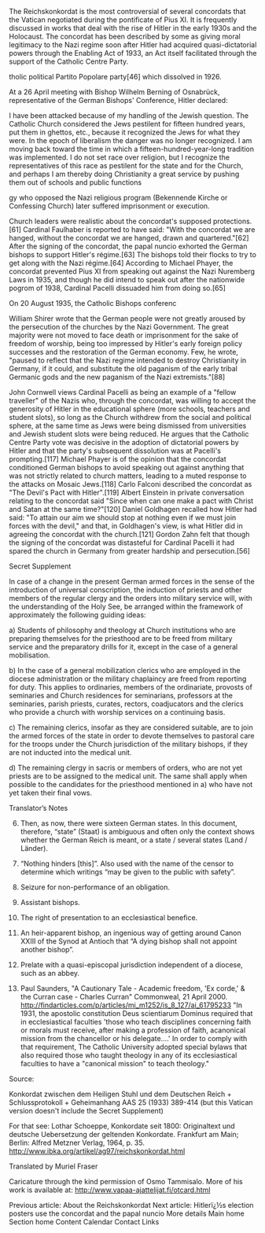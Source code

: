 The Reichskonkordat is the most controversial of several concordats that the Vatican negotiated during the pontificate of Pius XI. It is frequently discussed in works that deal with the rise of Hitler in the early 1930s and the Holocaust. The concordat has been described by some as giving moral legitimacy to the Nazi regime soon after Hitler had acquired quasi-dictatorial powers through the Enabling Act of 1933, an Act itself facilitated through the support of the Catholic Centre Party.

tholic political Partito Popolare party[46] which dissolved in 1926.

At a 26 April meeting with Bishop Wilhelm Berning of Osnabrück, representative of the German Bishops' Conference, Hitler declared:

I have been attacked because of my handling of the Jewish question. The Catholic Church considered the Jews pestilent for fifteen hundred years, put them in ghettos, etc., because it recognized the Jews for what they were. In the epoch of liberalism the danger was no longer recognized. I am moving back toward the time in which a fifteen-hundred-year-long tradition was implemented. I do not set race over religion, but I recognize the representatives of this race as pestilent for the state and for the Church, and perhaps I am thereby doing Christianity a great service by pushing them out of schools and public functions

gy who opposed the Nazi religious program (Bekennende Kirche or Confessing Church) later suffered imprisonment or execution.

Church leaders were realistic about the concordat's supposed protections.[61] Cardinal Faulhaber is reported to have said: "With the concordat we are hanged, without the concordat we are hanged, drawn and quartered."[62] After the signing of the concordat, the papal nuncio exhorted the German bishops to support Hitler's régime.[63] The bishops told their flocks to try to get along with the Nazi régime.[64] According to Michael Phayer, the concordat prevented Pius XI from speaking out against the Nazi Nuremberg Laws in 1935, and though he did intend to speak out after the nationwide pogrom of 1938, Cardinal Pacelli dissuaded him from doing so.[65]

On 20 August 1935, the Catholic Bishops conferenc


William Shirer wrote that the German people were not greatly aroused by the persecution of the churches by the Nazi Government. The great majority were not moved to face death or imprisonment for the sake of freedom of worship, being too impressed by Hitler's early foreign policy successes and the restoration of the German economy. Few, he wrote, "paused to reflect that the Nazi regime intended to destroy Christianity in Germany, if it could, and substitute the old paganism of the early tribal Germanic gods and the new paganism of the Nazi extremists."[88]

John Cornwell views Cardinal Pacelli as being an example of a "fellow traveller" of the Nazis who, through the concordat, was willing to accept the generosity of Hitler in the educational sphere (more schools, teachers and student slots), so long as the Church withdrew from the social and political sphere, at the same time as Jews were being dismissed from universities and Jewish student slots were being reduced. He argues that the Catholic Centre Party vote was decisive in the adoption of dictatorial powers by Hitler and that the party's subsequent dissolution was at Pacelli's prompting.[117] Michael Phayer is of the opinion that the concordat conditioned German bishops to avoid speaking out against anything that was not strictly related to church matters, leading to a muted response to the attacks on Mosaic Jews.[118] Carlo Falconi described the concordat as "The Devil's Pact with Hitler".[119] Albert Einstein in private conversation relating to the concordat said "Since when can one make a pact with Christ and Satan at the same time?"[120] Daniel Goldhagen recalled how Hitler had said: "To attain our aim we should stop at nothing even if we must join forces with the devil," and that, in Goldhagen's view, is what Hitler did in agreeing the concordat with the church.[121] Gordon Zahn felt that though the signing of the concordat was distasteful for Cardinal Pacelli it had spared the church in Germany from greater hardship and persecution.[56]

Secret Supplement
 
In case of a change in the present German armed forces in the sense of the introduction of universal conscription, the induction of priests and other members of the regular clergy and the orders into military service will, with the understanding of the Holy See, be arranged within the framework of approximately the following guiding ideas:

a) Students of philosophy and theology at Church institutions who are preparing themselves for the priesthood are to be freed from military service and the preparatory drills for it, except in the case of a general mobilisation.

b) In the case of a general mobilization clerics who are employed in the diocese administration or the military chaplaincy are freed from reporting for duty. This applies to ordinaries, members of the ordinariate, provosts of seminaries and Church residences for seminarians, professors at the seminaries, parish priests, curates, rectors, coadjucators and the clerics who provide a church with worship services on a continuing basis.

c) The remaining clerics, insofar as they are considered suitable, are to join the armed forces of the state in order to devote themselves to pastoral care for the troops under the Church jurisdiction of the military bishops, if they are not inducted into the medical unit.

d) The remaining clergy in sacris or members of orders, who are not yet priests are to be assigned to the medical unit. The same shall apply when possible to the candidates for the priesthood mentioned in a) who have not yet taken their final vows.

 

Translator’s Notes

 

6. Then, as now, there were sixteen German states. In this document, therefore, “state” (Staat) is ambiguous and often only the context shows whether the German Reich is meant, or a state / several states (Land / Länder).

7. “Nothing hinders [this]”. Also used with the name of the censor to determine which writings “may be given to the public with safety”.

8. Seizure for non-performance of an obligation.

9. Assistant bishops.

10. The right of presentation to an ecclesiastical benefice.

11. An heir-apparent bishop, an ingenious way of getting around Canon XXIII of the Synod at Antioch that “A dying bishop shall not appoint another bishop”.

12. Prelate with a quasi-episcopal jurisdiction independent of a diocese, such as an abbey.

13. Paul Saunders, "A Cautionary Tale - Academic freedom, 'Ex corde,' & the Curran case - Charles Curran" Commonweal, 21 April 2000. http://findarticles.com/p/articles/mi_m1252/is_8_127/ai_61795233
"In 1931, the apostolic constitution Deus scientiarum Dominus required that in ecclesiastical faculties 'those who teach disciplines concerning faith or morals must receive, after making a profession of faith, acanonical mission from the chancellor or his delegate....' In order to comply with that requirement, The Catholic University adopted special bylaws that also required those who taught theology in any of its ecclesiastical faculties to have a "canonical mission" to teach theology."
 

 

Source:

Konkordat zwischen dem Heiligen Stuhl und dem Deutschen Reich + Schlussprotokoll + Geheimanhang
AAS 25 (1933) 389-414 (but this Vatican version doesn't include the Secret Supplement)

For that see: Lothar Schoeppe, Konkordate seit 1800: Originaltext und deutsche Uebersetzung der geltenden Konkordate. Frankfurt am Main; Berlin: Alfred Metzner Verlag, 1964, p. 35.
http://www.ibka.org/artikel/ag97/reichskonkordat.html

Translated by Muriel Fraser

Caricature through the kind permission of Osmo Tammisalo.
More of his work is available at: http://www.vapaa-ajattelijat.fi/otcard.html

 


Previous article: About the Reichskonkordat Next article: Hitlerï¿½s election posters use the concordat and the papal nuncio
More details
Main home Section home Content Calendar Contact Links

